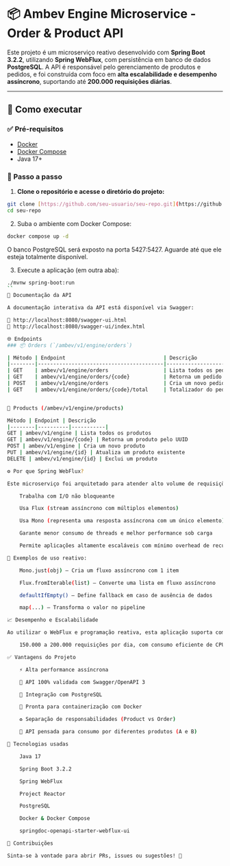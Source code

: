 # 📦 Ambev Engine Microservice - Order & Product API

Este projeto é um microserviço reativo desenvolvido com **Spring Boot 3.2.2**, utilizando **Spring WebFlux**, com persistência em banco de dados **PostgreSQL**. A API é responsável pelo gerenciamento de produtos e pedidos, e foi construída com foco em **alta escalabilidade e desempenho assíncrono**, suportando até **200.000 requisições diárias**.

---

## 🚀 Como executar

### ✅ Pré-requisitos

- [Docker](https://www.docker.com/)
- [Docker Compose](https://docs.docker.com/compose/install/)
- Java 17+

### 🧱 Passo a passo

1. **Clone o repositório e acesse o diretório do projeto:**

```bash
git clone [https://github.com/seu-usuario/seu-repo.git](https://github.com/bryan-cda/challenge-mouts.git)
cd seu-repo
```

2. Suba o ambiente com Docker Compose:

```bash
docker compose up -d
```

O banco PostgreSQL será exposto na porta 5427:5427. Aguarde até que ele esteja totalmente disponível.

3. Execute a aplicação (em outra aba):

```bash
./mvnw spring-boot:run
``
📖 Documentação da API

A documentação interativa da API está disponível via Swagger:

🔗 http://localhost:8080/swagger-ui.html
🔗 http://localhost:8080/swagger-ui/index.html

🌐 Endpoints
### 📦 Orders (`/ambev/v1/engine/orders`)

| Método | Endpoint                                | Descrição                                        |
|--------|-----------------------------------------|--------------------------------------------------|
| GET    | ambev/v1/engine/orders                  | Lista todos os pedidos (Produto A)              |
| GET    | ambev/v1/engine/orders/{code}           | Retorna um pedido pelo código UUID (Produto A)  |
| POST   | ambev/v1/engine/orders                  | Cria um novo pedido                             |
| GET    | ambev/v1/engine/orders/{code}/total     | Totalizador do pedido, chamado pelo Produto B   |


📄 Products (/ambev/v1/engine/products)

Método | Endpoint | Descrição
|--------|----------|-----------|
GET | ambev/v1/engine | Lista todos os produtos
GET | ambev/v1/engine/{code} | Retorna um produto pelo UUID
POST | ambev/v1/engine | Cria um novo produto
PUT | ambev/v1/engine/{id} | Atualiza um produto existente
DELETE | ambev/v1/engine/{id} | Exclui um produto

⚙️ Por que Spring WebFlux?

Este microserviço foi arquitetado para atender alto volume de requisições simultâneas. O Spring WebFlux é baseado no paradigma reativo, usando Project Reactor, que:

    Trabalha com I/O não bloqueante

    Usa Flux (stream assíncrono com múltiplos elementos)

    Usa Mono (representa uma resposta assíncrona com um único elemento)

    Garante menor consumo de threads e melhor performance sob carga

    Permite aplicações altamente escaláveis com mínimo overhead de recursos

📌 Exemplos de uso reativo:

    Mono.just(obj) — Cria um fluxo assíncrono com 1 item

    Flux.fromIterable(list) — Converte uma lista em fluxo assíncrono

    defaultIfEmpty() — Define fallback em caso de ausência de dados

    map(...) — Transforma o valor no pipeline

📈 Desempenho e Escalabilidade

Ao utilizar o WebFlux e programação reativa, esta aplicação suporta com facilidade:

    150.000 a 200.000 requisições por dia, com consumo eficiente de CPU e memória, mesmo sob múltiplos usuários concorrentes.

✅ Vantagens do Projeto

    ⚡ Alta performance assíncrona

    🧪 API 100% validada com Swagger/OpenAPI 3

    🐘 Integração com PostgreSQL

    🐳 Pronta para containerização com Docker

    ♻️ Separação de responsabilidades (Product vs Order)

    🔗 API pensada para consumo por diferentes produtos (A e B)

📄 Tecnologias usadas

    Java 17

    Spring Boot 3.2.2

    Spring WebFlux

    Project Reactor

    PostgreSQL

    Docker & Docker Compose

    springdoc-openapi-starter-webflux-ui

🧠 Contribuições

Sinta-se à vontade para abrir PRs, issues ou sugestões! 🚀
